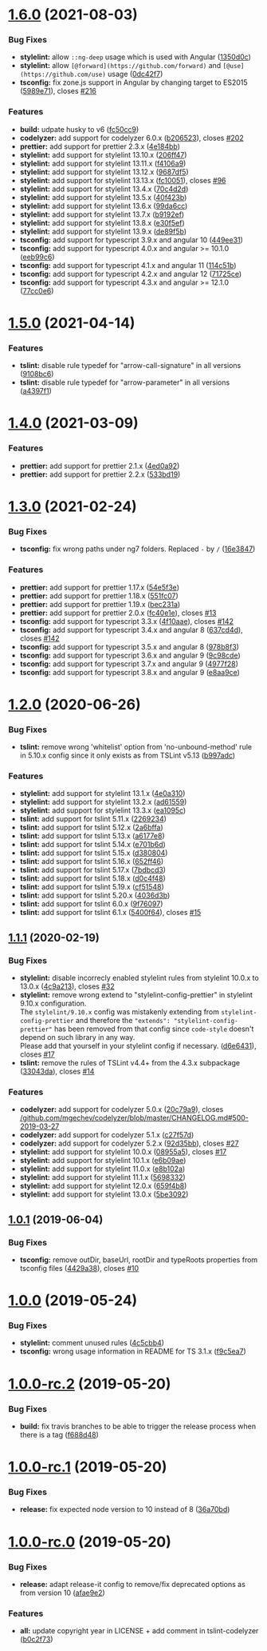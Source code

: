 # [1.6.0](https://github.com/NationalBankBelgium/code-style/compare/1.5.0...1.6.0) (2021-08-03)

### Bug Fixes

- **stylelint:** allow `::ng-deep` usage which is used with Angular ([1350d0c](https://github.com/NationalBankBelgium/code-style/commit/1350d0cf5c2ff907bd2b4336bee04845ed45bb08))
- **stylelint:** allow `[@forward](https://github.com/forward)` and `[@use](https://github.com/use)` usage ([0dc42f7](https://github.com/NationalBankBelgium/code-style/commit/0dc42f7453cbc8ace69de8ac889c16fba12f6377))
- **tsconfig:** fix zone.js support in Angular by changing target to ES2015 ([5989e71](https://github.com/NationalBankBelgium/code-style/commit/5989e7103a6dce8d0d41d80737cc80482dae80bb)), closes [#216](https://github.com/NationalBankBelgium/code-style/issues/216)

### Features

- **build:** udpate husky to v6 ([fc50cc9](https://github.com/NationalBankBelgium/code-style/commit/fc50cc9b1660b41c834267d7f53bab9a5a4c4327))
- **codelyzer:** add support for codelyzer 6.0.x ([b206523](https://github.com/NationalBankBelgium/code-style/commit/b20652383ec6742ca8a3fd8e96eb66e8b7b135a1)), closes [#202](https://github.com/NationalBankBelgium/code-style/issues/202)
- **prettier:** add support for prettier 2.3.x ([4e184bb](https://github.com/NationalBankBelgium/code-style/commit/4e184bbc88060476baaddc70f9eb2643c7424f58))
- **stylelint:** add support for stylelint 13.10.x ([206ff47](https://github.com/NationalBankBelgium/code-style/commit/206ff472cc506d7143572f7ce2c2f11b1a9b734b))
- **stylelint:** add support for stylelint 13.11.x ([f4106a9](https://github.com/NationalBankBelgium/code-style/commit/f4106a9109f3ae659d45f3a9d8e0873bc39b3f81))
- **stylelint:** add support for stylelint 13.12.x ([9687df5](https://github.com/NationalBankBelgium/code-style/commit/9687df5fb0036fe2aeb5e80fc1b0e16ae53193f5))
- **stylelint:** add support for stylelint 13.13.x ([fc10051](https://github.com/NationalBankBelgium/code-style/commit/fc10051d6f00f71d58b8d13070440b1bd5063b44)), closes [#96](https://github.com/NationalBankBelgium/code-style/issues/96)
- **stylelint:** add support for stylelint 13.4.x ([70c4d2d](https://github.com/NationalBankBelgium/code-style/commit/70c4d2d860024f71a800f10efd090a1bcd0457ad))
- **stylelint:** add support for stylelint 13.5.x ([40f423b](https://github.com/NationalBankBelgium/code-style/commit/40f423b391ec763472956d91517fa6759ada5c01))
- **stylelint:** add support for stylelint 13.6.x ([99da6cc](https://github.com/NationalBankBelgium/code-style/commit/99da6cc5eb7bede874570f28265672cfa5803237))
- **stylelint:** add support for stylelint 13.7.x ([b9192ef](https://github.com/NationalBankBelgium/code-style/commit/b9192ef13bb412ad94ddd17728b71c778077ebeb))
- **stylelint:** add support for stylelint 13.8.x ([e30f5ef](https://github.com/NationalBankBelgium/code-style/commit/e30f5ef8bb0e11c0439e5c21ddcc3133fc1fc53e))
- **stylelint:** add support for stylelint 13.9.x ([de89f5b](https://github.com/NationalBankBelgium/code-style/commit/de89f5b2163ace7f80c1d2c54f586bab8c8cfda6))
- **tsconfig:** add support for typescript 3.9.x and angular 10 ([449ee31](https://github.com/NationalBankBelgium/code-style/commit/449ee3146dbfc25e8cb8ee5c55cad4ae4cfa3443))
- **tsconfig:** add support for typescript 4.0.x and angular >= 10.1.0 ([eeb99c6](https://github.com/NationalBankBelgium/code-style/commit/eeb99c663d7190a27d0dcd49eb68423ed1afcfa4))
- **tsconfig:** add support for typescript 4.1.x and angular 11 ([114c51b](https://github.com/NationalBankBelgium/code-style/commit/114c51beed22dc1c2f4aba277167f90a6d0f8a4e))
- **tsconfig:** add support for typescript 4.2.x and angular 12 ([71725ce](https://github.com/NationalBankBelgium/code-style/commit/71725ced91603158ce6d0635301cca0b1848d30b))
- **tsconfig:** add support for typescript 4.3.x and angular >= 12.1.0 ([77cc0e6](https://github.com/NationalBankBelgium/code-style/commit/77cc0e615b7344dcda0c346413e90540b9d05e89))

# [1.5.0](https://github.com/NationalBankBelgium/code-style/compare/1.4.0...1.5.0) (2021-04-14)

### Features

- **tslint:** disable rule typedef for "arrow-call-signature" in all versions ([9108bc6](https://github.com/NationalBankBelgium/code-style/commit/9108bc64b76430955c1c0902490ac79dcf085ccb))
- **tslint:** disable rule typedef for "arrow-parameter" in all versions ([a4397f1](https://github.com/NationalBankBelgium/code-style/commit/a4397f1c1d49deed70c9d084e2daa95c3e788e4d))

# [1.4.0](https://github.com/NationalBankBelgium/code-style/compare/1.3.0...1.4.0) (2021-03-09)

### Features

- **prettier:** add support for prettier 2.1.x ([4ed0a92](https://github.com/NationalBankBelgium/code-style/commit/4ed0a92f4d82979a61f9f62685befbfa72111525))
- **prettier:** add support for prettier 2.2.x ([533bd19](https://github.com/NationalBankBelgium/code-style/commit/533bd19256cfa264ba9784391948e3049b311376))

# [1.3.0](https://github.com/NationalBankBelgium/code-style/compare/1.2.0...1.3.0) (2021-02-24)

### Bug Fixes

- **tsconfig:** fix wrong paths under ng7 folders. Replaced `-` by `/` ([16e3847](https://github.com/NationalBankBelgium/code-style/commit/16e38476535e0125a55cdd4a5c696a1e2be1d361))

### Features

- **prettier:** add support for prettier 1.17.x ([54e5f3e](https://github.com/NationalBankBelgium/code-style/commit/54e5f3e0e4b0145bbf174099276a7d879adce8f9))
- **prettier:** add support for prettier 1.18.x ([551fc07](https://github.com/NationalBankBelgium/code-style/commit/551fc07d7f6968bb72d66837531a033d44ec20ef))
- **prettier:** add support for prettier 1.19.x ([bec231a](https://github.com/NationalBankBelgium/code-style/commit/bec231ac475bdc7b452d1d7ef23c5141a71e13b5))
- **prettier:** add support for prettier 2.0.x ([fc40e1e](https://github.com/NationalBankBelgium/code-style/commit/fc40e1e5ac99f554e812c9c6adc7cda354d365b5)), closes [#13](https://github.com/NationalBankBelgium/code-style/issues/13)
- **tsconfig:** add support for typescript 3.3.x ([4f10aae](https://github.com/NationalBankBelgium/code-style/commit/4f10aae00378e5ea2446ff0c81262306844403bc)), closes [#142](https://github.com/NationalBankBelgium/code-style/issues/142)
- **tsconfig:** add support for typescript 3.4.x and angular 8 ([637cd4d](https://github.com/NationalBankBelgium/code-style/commit/637cd4df76be9c9b26ce3c6a1b88047a0e7f43ce)), closes [#142](https://github.com/NationalBankBelgium/code-style/issues/142)
- **tsconfig:** add support for typescript 3.5.x and angular 8 ([978b8f3](https://github.com/NationalBankBelgium/code-style/commit/978b8f34e617e20f37d7541fa21152bf399f7752))
- **tsconfig:** add support for typescript 3.6.x and angular 9 ([9c98cde](https://github.com/NationalBankBelgium/code-style/commit/9c98cde7129c31cc32782fb98341266375b256f2))
- **tsconfig:** add support for typescript 3.7.x and angular 9 ([4977f28](https://github.com/NationalBankBelgium/code-style/commit/4977f28d60a9640da348cceb168365e24279d8ae))
- **tsconfig:** add support for typescript 3.8.x and angular 9 ([e8aa9ce](https://github.com/NationalBankBelgium/code-style/commit/e8aa9ce199e0573db544798f8da3d2d6f53c19e7))

# [1.2.0](https://github.com/NationalBankBelgium/code-style/compare/1.1.1...1.2.0) (2020-06-26)

### Bug Fixes

- **tslint:** remove wrong 'whitelist' option from 'no-unbound-method' rule in 5.10.x config since it only exists as from TSLint v5.13 ([b997adc](https://github.com/NationalBankBelgium/code-style/commit/b997adced818054d58aea9351cb01a998f51fb1d))

### Features

- **stylelint:** add support for stylelint 13.1.x ([4e0a310](https://github.com/NationalBankBelgium/code-style/commit/4e0a31080a4f14ba04aed3e27397ce25c97e173d))
- **stylelint:** add support for stylelint 13.2.x ([ad61559](https://github.com/NationalBankBelgium/code-style/commit/ad615599586b555be2642d92a40e90991732dfd3))
- **stylelint:** add support for stylelint 13.3.x ([ea1095c](https://github.com/NationalBankBelgium/code-style/commit/ea1095c03530650379a8cde26c94e0417cf5b123))
- **tslint:** add support for tslint 5.11.x ([2269234](https://github.com/NationalBankBelgium/code-style/commit/2269234e15ca21c9a7a274222fe4c622e5b45a13))
- **tslint:** add support for tslint 5.12.x ([2a6bffa](https://github.com/NationalBankBelgium/code-style/commit/2a6bffab80d62646478345eace8cd50adf5994c6))
- **tslint:** add support for tslint 5.13.x ([a6177e8](https://github.com/NationalBankBelgium/code-style/commit/a6177e88d296ab62958046438f42fde5b23160d7))
- **tslint:** add support for tslint 5.14.x ([e701b6d](https://github.com/NationalBankBelgium/code-style/commit/e701b6d3a841e8d3919dd5b76c2aff8ad1647953))
- **tslint:** add support for tslint 5.15.x ([d380804](https://github.com/NationalBankBelgium/code-style/commit/d380804fadf3ed6bbc022cdcf6d6b6dde0f1c8e7))
- **tslint:** add support for tslint 5.16.x ([652ff46](https://github.com/NationalBankBelgium/code-style/commit/652ff46465c5624023d15c3b2c761ec42aeb73df))
- **tslint:** add support for tslint 5.17.x ([7bdbcd3](https://github.com/NationalBankBelgium/code-style/commit/7bdbcd34cd91b1b4b14a1ebdf3f560dc5f1638c9))
- **tslint:** add support for tslint 5.18.x ([d0c4f48](https://github.com/NationalBankBelgium/code-style/commit/d0c4f4816e1d88c976aff43809ddd5fc12580f5f))
- **tslint:** add support for tslint 5.19.x ([cf51548](https://github.com/NationalBankBelgium/code-style/commit/cf515484e3b187c32dac324f2ca17a3f5a25f481))
- **tslint:** add support for tslint 5.20.x ([4036d3b](https://github.com/NationalBankBelgium/code-style/commit/4036d3bfbb4d8bb5e98e4912948c9f4186ec9253))
- **tslint:** add support for tslint 6.0.x ([9f76097](https://github.com/NationalBankBelgium/code-style/commit/9f76097c97fd9172e5c5681dc8a16def508ec9f1))
- **tslint:** add support for tslint 6.1.x ([5400f64](https://github.com/NationalBankBelgium/code-style/commit/5400f6493ccce67f0dc1a5b5ce7e22a3f9b087ee)), closes [#15](https://github.com/NationalBankBelgium/code-style/issues/15)

## [1.1.1](https://github.com/NationalBankBelgium/code-style/compare/1.0.1...1.1.1) (2020-02-19)

### Bug Fixes

- **stylelint:** disable incorrecly enabled stylelint rules from stylelint 10.0.x to 13.0.x ([4c9a213](https://github.com/NationalBankBelgium/code-style/commit/4c9a213294cec17eded707fc2f411380a64e0398)), closes [#32](https://github.com/NationalBankBelgium/code-style/issues/32)
- **stylelint:** remove wrong extend to "stylelint-config-prettier" in stylelint 9.10.x configuration.<br />The `stylelint/9.10.x` config was mistakenly extending from `stylelint-config-prettier` and therefore the `"extends": "stylelint-config-prettier"` has been removed from that config since `code-style` doesn't depend on such library in any way.<br />Please add that yourself in your stylelint config if necessary. ([d6e6431](https://github.com/NationalBankBelgium/code-style/commit/d6e64312e2696b738e6f0293511aa2bebc445328)), closes [#17](https://github.com/NationalBankBelgium/code-style/issues/17)
- **tslint:** remove the rules of TSLint v4.4+ from the 4.3.x subpackage ([33043da](https://github.com/NationalBankBelgium/code-style/commit/33043da212228b4b93008b10ed69817e785c79ad)), closes [#14](https://github.com/NationalBankBelgium/code-style/issues/14)

### Features

- **codelyzer:** add support for codelyzer 5.0.x ([20c79a9](https://github.com/NationalBankBelgium/code-style/commit/20c79a965dd6ec09dd120dc0a6eb3234ff74e081)), closes [/github.com/mgechev/codelyzer/blob/master/CHANGELOG.md#500-2019-03-27](https://github.com//github.com/mgechev/codelyzer/blob/master/CHANGELOG.md/issues/500-2019-03-27)
- **codelyzer:** add support for codelyzer 5.1.x ([c27f57d](https://github.com/NationalBankBelgium/code-style/commit/c27f57dfd23580dc4670d8bcbe68fdd5be6ecca4))
- **codelyzer:** add support for codelyzer 5.2.x ([92d35bb](https://github.com/NationalBankBelgium/code-style/commit/92d35bb20ef8ce5be89d0b400d36cb55419038b2)), closes [#27](https://github.com/NationalBankBelgium/code-style/issues/27)
- **stylelint:** add support for stylelint 10.0.x ([08955a5](https://github.com/NationalBankBelgium/code-style/commit/08955a5a631ca67f3eb51bbf3898f0bda2580c95)), closes [#17](https://github.com/NationalBankBelgium/code-style/issues/17)
- **stylelint:** add support for stylelint 10.1.x ([e6b09ae](https://github.com/NationalBankBelgium/code-style/commit/e6b09ae38cebc0945e034b6bf10ed3e5aa1c2154))
- **stylelint:** add support for stylelint 11.0.x ([e8b102a](https://github.com/NationalBankBelgium/code-style/commit/e8b102a990acbd2089aaa627e4278a2e2f5d0444))
- **stylelint:** add support for stylelint 11.1.x ([5698332](https://github.com/NationalBankBelgium/code-style/commit/569833223f4b62c015a458dacb0f2b38d5277af4))
- **stylelint:** add support for stylelint 12.0.x ([659f4b8](https://github.com/NationalBankBelgium/code-style/commit/659f4b8f55b27e3f8b680f3371f7b2646c9d3d68))
- **stylelint:** add support for stylelint 13.0.x ([5be3092](https://github.com/NationalBankBelgium/code-style/commit/5be309245efd73489138df42fddd209b14196082))

## [1.0.1](https://github.com/NationalBankBelgium/code-style/compare/1.0.0...1.0.1) (2019-06-04)

### Bug Fixes

- **tsconfig:** remove outDir, baseUrl, rootDir and typeRoots properties from tsconfig files ([4429a38](https://github.com/NationalBankBelgium/code-style/commit/4429a38dbc89b808946b6c4a3dff0ac0850a5dfd)), closes [#10](https://github.com/NationalBankBelgium/code-style/issues/10)

# [1.0.0](https://github.com/NationalBankBelgium/code-style/compare/1.0.0-rc.2...1.0.0) (2019-05-24)

### Bug Fixes

- **stylelint:** comment unused rules ([4c5cbb4](https://github.com/NationalBankBelgium/code-style/commit/4c5cbb4338fcbaf1bb378ce269aed477117cdda2))
- **tsconfig:** wrong usage information in README for TS 3.1.x ([f9c5ea7](https://github.com/NationalBankBelgium/code-style/commit/f9c5ea70fb38d678b4fd2fe6a127bd6b8a3ebfbf))

# [1.0.0-rc.2](https://github.com/NationalBankBelgium/code-style/compare/1.0.0-rc.1...1.0.0-rc.2) (2019-05-20)

### Bug Fixes

- **build:** fix travis branches to be able to trigger the release process when there is a tag ([f688d48](https://github.com/NationalBankBelgium/code-style/commit/f688d48ab119914648fdc249f865cd81e8d14e68))

# [1.0.0-rc.1](https://github.com/NationalBankBelgium/code-style/compare/1.0.0-rc.0...1.0.0-rc.1) (2019-05-20)

### Bug Fixes

- **release:** fix expected node version to 10 instead of 8 ([36a70bd](https://github.com/NationalBankBelgium/code-style/commit/36a70bd63ca838ef0f1115af023529b3d8ae0343))

# [1.0.0-rc.0](https://github.com/NationalBankBelgium/code-style/compare/b0c2f73d966e9aae920f171a3e00662e8ba60ae5...1.0.0-rc.0) (2019-05-20)

### Bug Fixes

- **release:** adapt release-it config to remove/fix deprecated options as from version 10 ([afae9e2](https://github.com/NationalBankBelgium/code-style/commit/afae9e246078e0e959454af338919794c9ee6676))

### Features

- **all:** update copyright year in LICENSE + add comment in tslint-codelyzer ([b0c2f73](https://github.com/NationalBankBelgium/code-style/commit/b0c2f73d966e9aae920f171a3e00662e8ba60ae5))
